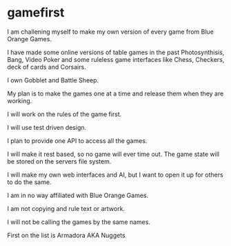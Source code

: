 # gamefirst

I am challening myself to make my own version of every game from Blue Orange Games.

I have made some online versions of table games in the past Photosynthisis, Bang, Video Poker and some ruleless game interfaces like Chess, Checkers, deck of cards and Corsairs.

I own Gobblet and Battle Sheep.

My plan is to make the games one at a time and release them when they are working.

I will work on the rules of the game first.

I will use test driven design.

I plan to provide one API to access all the games.

I will make it rest based, so no game will ever time out. The game state will be stored on the servers file system.

I will make my own web interfaces and AI, but I want to open it up for others to do the same.

I am in no way affiliated with Blue Orange Games.

I am not copying and rule text or artwork.

I will not be calling the games by the same names.

First on the list is Armadora AKA Nuggets
